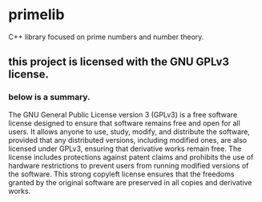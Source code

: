 # primelib
 C++ library focused on prime numbers and number theory.

## this project is licensed with the GNU GPLv3 license.
### below is a summary.

The GNU General Public License version 3 (GPLv3) is a free software license designed to ensure that software remains free and open for all users. It allows anyone to use, study, modify, and distribute the software, provided that any distributed versions, including modified ones, are also licensed under GPLv3, ensuring that derivative works remain free. The license includes protections against patent claims and prohibits the use of hardware restrictions to prevent users from running modified versions of the software. This strong copyleft license ensures that the freedoms granted by the original software are preserved in all copies and derivative works.
